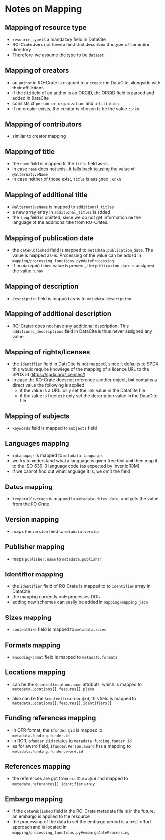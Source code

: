 # Notes on Mapping

## Mapping of resource type

- `resource_type` is a mandatory field in DataCite
-  RO-Crate does not have a field that describes the type of the entire directory
-  Therefore, we assume the type to be `dataset`

## Mapping of creators

- an `author` in RO-Crate is mapped to a `creator` in DataCite, alongside with their affiliations
- if the `@id` field of an author is an ORCiD, the ORCiD field is parsed and added in DataCite
- consists of `person or organization` and `affiliation`
- if no creator exists, the creator is chosen to be the value `:unkn`

## Mapping of contributors

- similar to creator mapping

## Mapping of title

- the `name` field is mapped to the `title` field as-is.
- in case `name` does not exist, it falls back to using the value of `@alternativeName`
- in case neither of those exist, `title` is assigned `:unkn`

## Mapping of additional title

- `@alternativeName` is mapped to `additional_titles`
- a new array entry in `additional_titles` is added
- the `lang` field is omitted, since we do not get information on the language of the additional title from RO-Crates.

## Mapping of publication date

- the `datePublished` field is mapped to `metadata.publication_date`. The value is mapped as-is. Processing of the value can be added in `mapping/processing_functions.py#dateProcessing`
- If no `datepublished` value is present, the `publication_date` is assigned the value `:unav`

## Mapping of description

- `description` field is mapped as-is to `metadata.description`

## Mapping of additional description

- RO-Crates does not have any additional description. This `additional_descriptions` field in DataCite is thus never assigned any value.

## Mapping of rights/licenses

- the `identifier` field in DataCite is not mapped, since it defaults to SPDX this would require knowlege of the mapping of a licence URL to the SPDX id (https://spdx.org/licenses/)
- in case the RO-Crate does not reference another object, but contains a direct value the following is applied
  - if the value is a URL: only set the link value in the DataCite file
  - if the value is freetext: only set the description value in the DataCite file

## Mapping of subjects

- `keywords` field is mapped to `subjects` field

## Languages mapping

- `inLanugage` is mapped to `metadata.languages`
- we try to understand what a language is given free text and then map it to the ISO-639-3 language code (as expected by InvenioRDM)
- if we cannot find out what language it is, we omit the field

## Dates mapping

- `temporalCoverage` is mapped to `metadata.dates.date`, and gets the value from the RO Crate

## Version mapping

- maps the `version` field to `metadata.version`

## Publisher mapping

- maps `publisher.name` to `metadata.publisher`

## Identifier mapping

- the `identifier` field of RO-Crate is mapped to to `identifier` array in DataCite
- the mapping currently only processes DOIs
- adding new schemes can easily be added in `mapping/mapping.json` 

## Sizes mapping

- `contentSize` field is mapped to `metadata.sizes`

## Formats mapping

- `encodingFormat` field is mapped to `metadata.formats`

## Locations mapping

- can be the `$contentLocation.name` attribute, which is mapped to `metadata.locations[].features[].place`

- also can be the `$contentLocation.@id`, this field is mapped to `metadata.locations[].features[].identifiers[]`

## Funding references mapping

- in OFR format, the `$funder.@id` is mapped to `metadata.funding.funder.id`
- in ROR, `$funder.@id` relates to `metadata.funding.funder.id`
- as for award field, `$funder.Person.award` has a mapping to `metadata.funding.funder.award.id`

## References mapping

- the references are got from `exifData.@id` and mapped to `metadata.references[].identifier` array

## Embargo mapping

- if the `datePublished` field in the RO-Crate metadata file is in the future, an embargo is applied to the resource
- the processing of the data to set the embargo period is a best-effort approach and is located in `mapping/processing_functions.py#embargoDateProcessing`